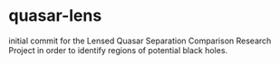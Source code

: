 # quasar-lens

initial commit for the Lensed Quasar Separation Comparison Research Project in order to identify regions of potential black holes.
